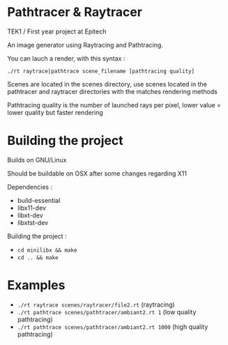 Pathtracer & Raytracer
======================
TEK1 / First year project at Epitech

An image generator using Raytracing and Pathtracing.

You can lauch a render, with this syntax :

`./rt raytrace|pathtrace scene_filename [pathtracing quality]`

Scenes are located in the scenes directory, use scenes located in the pathtracer and raytracer directories with the matches rendering methods

Pathtracing quality is the number of launched rays per pixel, lower value = lower quality but faster rendering

Building the project
====================
Builds on GNU/Linux

Should be buildable on OSX after some changes regarding X11

Dependencies :
- build-essential
- libx11-dev 
- libxt-dev 
- libxtst-dev 

Building the project :
- `cd minilibx && make`
- `cd .. && make`

Examples
========
- `./rt raytrace scenes/raytracer/file2.rt` (raytracing)
- `./rt pathtrace scenes/pathtracer/ambiant2.rt 1` (low quality pathtracing)
- `./rt pathtrace scenes/pathtracer/ambiant2.rt 1000` (high quality pathtracing)
